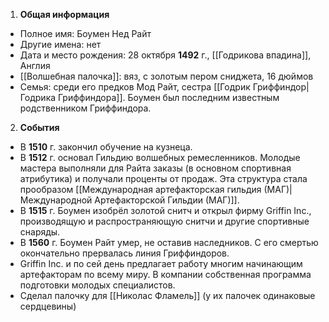 1. **Общая информация**
 - Полное имя: Боумен Нед Райт
 - Другие имена: нет
 - Дата и место рождения: 28 октября **1492** г., [[Годрикова впадина]], Англия
 - [[Волшебная палочка]]: вяз, с золотым пером сниджета, 16 дюймов
 - Семья: среди его предков Мод Райт, сестра [[Годрик Гриффиндор|Годрика Гриффиндора]]. Боумен был последним известным родственником Гриффиндора.

2. **События**
 - В **1510** г. закончил обучение на кузнеца.
 - В **1512** г. основал Гильдию волшебных ремесленников. Молодые мастера выполняли для Райта заказы (в основном спортивная атрибутика) и получали проценты от продаж. Эта структура стала прообразом [[Международная артефакторская гильдия (МАГ)|Международной Артефакторской Гильдии (МАГ)]].
 - В **1515** г. Боумен изобрёл золотой снитч и открыл фирму Griffin Inc., производящую и распространяющую снитчи и другие спортивные снаряды.
 - В **1560** г. Боумен Райт умер, не оставив наследников. С его смертью окончательно прервалась линия Гриффиндоров.
 - Griffin Inc. и по сей день предлагает работу многим начинающим артефакторам по всему миру. В компании собственная программа подготовки молодых специалистов.
 - Сделал палочку для [[Николас Фламель]] (у их палочек одинаковые сердцевины)
